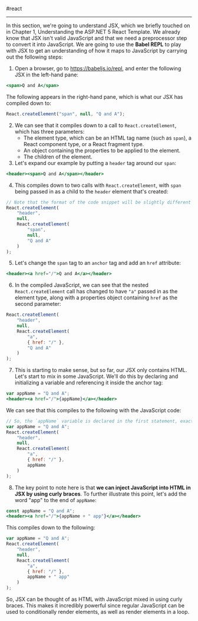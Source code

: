 #react

---

In this section, we're going to understand JSX, which we briefly touched on in Chapter 1, Understanding the ASP.NET 5 React Template. We already know that JSX isn't valid JavaScript and that we need a preprocessor step to convert it into JavaScript. We are going to use the **Babel REPL** to play with JSX to get an understanding of how it maps to JavaScript by carrying out the following steps:
1. Open a browser, go to https://babeljs.io/repl, and enter the following JSX in the left-hand pane:
```jsx
<span>Q and A</span>
```
The following appears in the right-hand pane, which is what our JSX has compiled down to:
```js
React.createElement("span", null, "Q and A");
```
2. We can see that it compiles down to a call to `React.createElement`, which has three parameters:
	- The element type, which can be an HTML tag name (such as `span`), a React component type, or a React fragment type.
	- An object containing the properties to be applied to the element.
	- The children of the element.
3. Let's expand our example by putting a `header` tag around our `span`:
```jsx
<header><span>Q and A</span></header>
```
4. This compiles down to two calls with `React.createElement`, with `span` being passed in as a child to the `header` element that's created:
```js
// Note that the format of the code snippet will be slightly different to the format shown in the Babel REPL. The preceding snippet is more readable and allows us to clearly see the nested `React.createElement` statements.
React.createElement(
	"header",
	null,
	React.createElement(
		"span",
		null,
		"Q and A"
	)
);
```
5. Let's change the `span` tag to an `anchor` tag and add an `href` attribute:
```jsx
<header><a href="/">Q and A</a></header>
```
6. In the compiled JavaScript, we can see that the nested `React.createElement` call has changed to have `"a"` passed in as the element type, along with a properties object containing `href` as the second parameter:
```js
React.createElement(
	"header",
	null,
	React.createElement(
		"a",
		{ href: "/" },
		"Q and A"
	)
);
```
7. This is starting to make sense, but so far, our JSX only contains HTML. Let's start to mix in some JavaScript. We'll do this by declaring and initializing a variable and referencing it inside the anchor tag:
```jsx
var appName = "Q and A";
<header><a href="/">{appName}</a></header>
```
We can see that this compiles to the following with the JavaScript code:
```js
// So, the `appName` variable is declared in the first statement, exactly how we defined it, and is passed in as the children parameter in the nested `React.createElement` call.
var appName = "Q and A";
React.createElement(
	"header",
	null,
	React.createElement(
		"a",
		{ href: "/" },
		appName
	)
);
```
8. The key point to note here is that **we can inject JavaScript into HTML in JSX by using curly braces**. To further illustrate this point, let's add the word "app" to the end of `appName`:
```jsx
const appName = "Q and A";
<header><a href="/">{appName + " app"}</a></header>
```
This compiles down to the following:
```js
var appName = "Q and A";
React.createElement(
	"header",
	null,
	React.createElement(
		"a",
		{ href: "/" },
		appName + " app"
	)
);
```

So, JSX can be thought of as HTML with JavaScript mixed in using curly braces. This makes it incredibly powerful since regular JavaScript can be used to conditionally render elements, as well as render elements in a loop.
